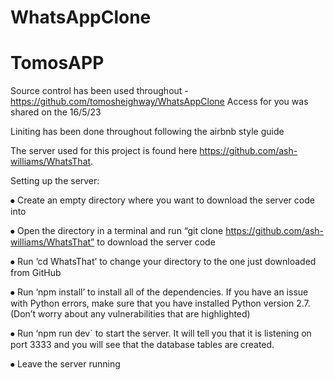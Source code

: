 ﻿# WhatsAppClone
# TomosAPP

Source control has been used throughout - https://github.com/tomosheighway/WhatsAppClone
    Access for you was shared on the 16/5/23

Liniting has been done throughout following the airbnb style guide


The server used for this project is found here https://github.com/ash-williams/WhatsThat.


Setting up the server:

⦁	Create an empty directory where you want to download the server code into

⦁	Open the directory in a terminal and run “git clone https://github.com/ash-williams/WhatsThat” to download the server code

⦁	Run ‘cd WhatsThat’ to change your directory to the one just downloaded from GitHub

⦁	Run ‘npm install’ to install all of the dependencies. If you have an issue with Python errors, make sure that you have installed Python version 2.7. (Don’t worry about any vulnerabilities that are highlighted)

⦁	Run ‘npm run dev` to start the server. It will tell you that it is listening on port 3333 and you will see that the database tables are created.

⦁   Leave the server running 
